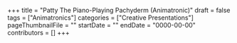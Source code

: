 +++
title = "Patty The Piano-Playing Pachyderm (Animatronic)"
draft = false
tags = ["Animatronics"]
categories = ["Creative Presentations"]
pageThumbnailFile = ""
startDate = ""
endDate = "0000-00-00"
contributors = []
+++
